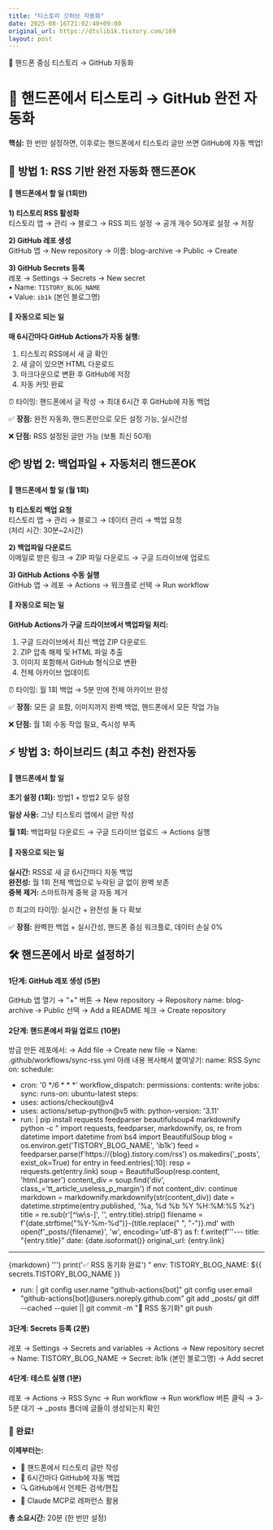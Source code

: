 ```yaml
---
title: "티스토리 깃허브 자동화"
date: 2025-08-16T21:02:40+09:00
original_url: https://dtslib1k.tistory.com/169
layout: post
---
```


📱 핸드폰 중심 티스토리 → GitHub 자동화



📱 핸드폰에서 티스토리 → GitHub 완전 자동화
============================

**핵심:** 한 번만 설정하면, 이후로는 핸드폰에서 티스토리 글만 쓰면 GitHub에 자동 백업!

🎯 방법 1: RSS 기반 완전 자동화 핸드폰OK
---------------------------

#### 📱 핸드폰에서 할 일 (1회만)

**1) 티스토리 RSS 활성화**  
티스토리 앱 → 관리 → 블로그 → RSS 피드 설정 → 공개 개수 50개로 설정 → 저장

**2) GitHub 레포 생성**  
GitHub 앱 → New repository → 이름: blog-archive → Public → Create

**3) GitHub Secrets 등록**  
레포 → Settings → Secrets → New secret  
• Name: `TISTORY_BLOG_NAME`  
• Value: `ib1k` (본인 블로그명)

#### 🤖 자동으로 되는 일

**매 6시간마다 GitHub Actions가 자동 실행:**  
1. 티스토리 RSS에서 새 글 확인  
2. 새 글이 있으면 HTML 다운로드  
3. 마크다운으로 변환 후 GitHub에 저장  
4. 자동 커밋 완료

⏰ 타이밍: 핸드폰에서 글 작성 → 최대 6시간 후 GitHub에 자동 백업

✅ **장점:** 완전 자동화, 핸드폰만으로 모든 설정 가능, 실시간성

❌ **단점:** RSS 설정된 글만 가능 (보통 최신 50개)

📦 방법 2: 백업파일 + 자동처리 핸드폰OK
-------------------------

#### 📱 핸드폰에서 할 일 (월 1회)

**1) 티스토리 백업 요청**  
티스토리 앱 → 관리 → 블로그 → 데이터 관리 → 백업 요청  
(처리 시간: 30분~2시간)

**2) 백업파일 다운로드**  
이메일로 받은 링크 → ZIP 파일 다운로드 → 구글 드라이브에 업로드

**3) GitHub Actions 수동 실행**  
GitHub 앱 → 레포 → Actions → 워크플로 선택 → Run workflow

#### 🤖 자동으로 되는 일

**GitHub Actions가 구글 드라이브에서 백업파일 처리:**  
1. 구글 드라이브에서 최신 백업 ZIP 다운로드  
2. ZIP 압축 해제 및 HTML 파일 추출  
3. 이미지 포함해서 GitHub 형식으로 변환  
4. 전체 아카이브 업데이트

⏰ 타이밍: 월 1회 백업 → 5분 만에 전체 아카이브 완성

✅ **장점:** 모든 글 포함, 이미지까지 완벽 백업, 핸드폰에서 모든 작업 가능

❌ **단점:** 월 1회 수동 작업 필요, 즉시성 부족

⚡ 방법 3: 하이브리드 (최고 추천) 완전자동
--------------------------

#### 📱 핸드폰에서 할 일

**초기 설정 (1회):** 방법1 + 방법2 모두 설정

**일상 사용:** 그냥 티스토리 앱에서 글만 작성

**월 1회:** 백업파일 다운로드 → 구글 드라이브 업로드 → Actions 실행

#### 🤖 자동으로 되는 일

**실시간:** RSS로 새 글 6시간마다 자동 백업  
**완전성:** 월 1회 전체 백업으로 누락된 글 없이 완벽 보존  
**중복 제거:** 스마트하게 중복 글 자동 제거

⏰ 최고의 타이밍: 실시간 + 완전성 둘 다 확보

✅ **장점:** 완벽한 백업 + 실시간성, 핸드폰 중심 워크플로, 데이터 손실 0%

🛠 핸드폰에서 바로 설정하기
---------------

#### 1단계: GitHub 레포 생성 (5분)

GitHub 앱 열기
→ "+" 버튼 → New repository
→ Repository name: blog-archive
→ Public 선택
→ Add a README 체크
→ Create repository

#### 2단계: 핸드폰에서 파일 업로드 (10분)

방금 만든 레포에서:
→ Add file → Create new file
→ Name: .github/workflows/sync-rss.yml
아래 내용 복사해서 붙여넣기:
name: RSS Sync
on:
schedule:
- cron: '0 \*/6 \* \* \*'
workflow\_dispatch:
permissions:
contents: write
jobs:
sync:
runs-on: ubuntu-latest
steps:
- uses: actions/checkout@v4
- uses: actions/setup-python@v5
with:
python-version: '3.11'
- run: |
pip install requests feedparser beautifulsoup4 markdownify
python -c "
import requests, feedparser, markdownify, os, re
from datetime import datetime
from bs4 import BeautifulSoup
blog = os.environ.get('TISTORY\_BLOG\_NAME', 'ib1k')
feed = feedparser.parse(f'https://{blog}.tistory.com/rss')
os.makedirs('\_posts', exist\_ok=True)
for entry in feed.entries[:10]:
resp = requests.get(entry.link)
soup = BeautifulSoup(resp.content, 'html.parser')
content\_div = soup.find('div', class\_='tt\_article\_useless\_p\_margin')
if not content\_div:
continue
markdown = markdownify.markdownify(str(content\_div))
date = datetime.strptime(entry.published, '%a, %d %b %Y %H:%M:%S %z')
title = re.sub(r'[^\w\s-]', '', entry.title).strip()
filename = f'{date.strftime(\"%Y-%m-%d\")}-{title.replace(\" \", \"-\")}.md'
with open(f'\_posts/{filename}', 'w', encoding='utf-8') as f:
f.write(f'''---
title: \"{entry.title}\"
date: {date.isoformat()}
original\_url: {entry.link}
---
{markdown}
''')
print('✅ RSS 동기화 완료')
"
env:
TISTORY\_BLOG\_NAME: ${{ secrets.TISTORY\_BLOG\_NAME }}
- run: |
git config user.name "github-actions[bot]"
git config user.email "github-actions[bot]@users.noreply.github.com"
git add \_posts/
git diff --cached --quiet || git commit -m "📝 RSS 동기화"
git push

#### 3단계: Secrets 등록 (2분)

레포 → Settings → Secrets and variables → Actions
→ New repository secret
→ Name: TISTORY\_BLOG\_NAME
→ Secret: ib1k (본인 블로그명)
→ Add secret

#### 4단계: 테스트 실행 (1분)

레포 → Actions → RSS Sync → Run workflow
→ Run workflow 버튼 클릭
→ 3-5분 대기
→ \_posts 폴더에 글들이 생성되는지 확인

### 🎉 완료!

**이제부터는:**

* 📱 핸드폰에서 티스토리 글만 작성
* 🤖 6시간마다 GitHub에 자동 백업
* 🔍 GitHub에서 언제든 검색/편집
* 🧠 Claude MCP로 레퍼런스 활용

**총 소요시간:** 20분 (한 번만 설정)
